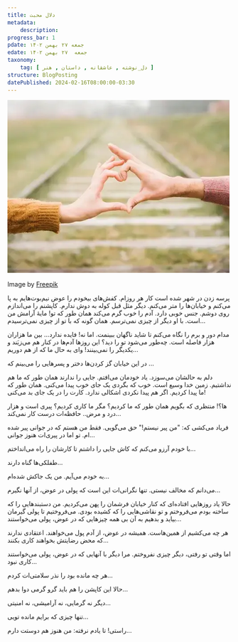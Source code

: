 ```yaml
---
title: دلال محبت
metadata: 
    description: 
progress_bar: 1
pdate: جمعه ۲۷ بهمن ۱۴۰۲
edate: جمعه  ۲۷ بهمن ۱۴۰۲    
taxonomy: 
    tag: [ دل_نوشته , عاشقانه , داستان , هنر ]
structure: BlogPosting
datePublished: 2024-02-16T08:00:00-03:30
---
```

![ من هنوز تو را دوست دارم ](joyful-young-couple-showing-heart-sign_23-2148215596.webp?classes=center&loading=lazy)
<div class="align-center">
Image by <a href="https://www.freepik.com/free-photo/joyful-young-couple-showing-heart-sign_4989716.htm#page=2&query=distance%20love&position=0&from_view=search&track=ais&uuid=21b757ec-6422-4b08-8914-140b1c27840c">Freepik</a>
</div>

پرسه زدن در شهر شده است کار هر روز‌ام. کفش‌های بیخودم را عوض نیم‌بوت‌هایم به پا می‌کنم و خیابان‌ها را متر می‌کنم. دیگر مثل قبل کوله به دوش ندارم. کاپشنم را می‌اندازم روی دوشم. جنس خوبی دارد. آدم را خوب گرم می‌کند همان طور که تو! مایهٔ آرامش من است. با او دیگر از چیزی نمی‌ترسم. همان گونه که با تو از چیزی نمی‌ترسیدم...

مدام دور و برم را نگاه می‌کنم تا شاید ناگهان ببینمت. اما نه! فایده ندارد... بین ما هزاران هزار فاصله است. چه‌طور می‌شود تو را دید؟ این روزها آدم‌ها در کنار هم می‌زیَند و یکدیگر را نمی‌بینند! وای به حال ما که از هم دوریم... 

در این خیابان گز کردن‌ها دختر‌ و پسرهایی را می‌بینم که ...

دلم به حالشان می‌سوزد. یاد خودمان می‌افتم. جایی را ندارند همان طور که ما هم نداشتیم. زمین خدا وسیع است. خوب که بگردی یک جای خوب پیدا می‌کنی. همان طور که ما پیدا کردیم. اگر هم پیدا نکردی اشکالی ندارد. کارت را در یک جای بد می‌کنی!

ها؟! منتظری که بگویم همان طور که ما کردیم؟ مگر ما کاری کردیم؟ پیری است و هزار درد و مرض.. حافظه‌ات درست کار نمی‌کند...

فریاد می‌کشی که: "من پیر نیستم!" حق می‌گویی. فقط من هستم که در جوانی پیر شده ام. تو اما در پیری‌ات هنوز جوانی...

با خودم آرزو می‌کنم که کاش جایی را داشتم تا کارشان را راه می‌انداختم...

طفلکی‌ها گناه دارند...

به خودم می‌آیم. من یک جاکش شده‌ام...

می‌دانم که مخالف نیستی. تنها نگرانی‌ات این است که پولی در عوض، از آنها نگیرم...

حالا یاد روزهایی افتاده‌ای که کنار خیابان فرشمان را پهن می‌کردیم. من دستبندهایی را که ساخته بودم می‌فروختم و تو نقاشی‌هایی را که کشیده بودی. می‌فروختیم تا پولی گیرمان بیاید و بدهیم به آن بی همه چیزهایی که در عوض، پولی می‌خواستند...

هر چه می‌کشیم از همین‌هاست. همیشه در عوض، از آدم پول می‌خواهند. اعتقادی ندارند که محض رضایتش بخواهند کاری بکنند...

اما وقتی تو رفتی، دیگر چیزی نفروختم. مرا دیگر با آنهایی که در عوض، پولی می‌خواستند کاری نبود...

هر چه مانده بود را  نذر سلامتی‌ات کردم...

حالا این کاپشن را هم باید گرو گرمی دوا بدهم...

دیگر نه گرمایی، نه آرامیشی، نه امنیتی...

تنها چیزی که برایم مانده تویی...

راستی! تا یادم نرفته: من هنوز هم دوستت دارم...
